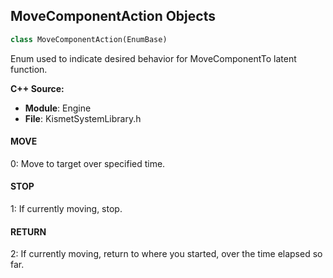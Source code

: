 ## MoveComponentAction Objects

```python
class MoveComponentAction(EnumBase)
```

Enum used to indicate desired behavior for MoveComponentTo latent function.

**C++ Source:**

- **Module**: Engine
- **File**: KismetSystemLibrary.h

<a id="unreal.MoveComponentAction.MOVE"></a>

#### MOVE

0: Move to target over specified time.

<a id="unreal.MoveComponentAction.STOP"></a>

#### STOP

1: If currently moving, stop.

<a id="unreal.MoveComponentAction.RETURN"></a>

#### RETURN

2: If currently moving, return to where you started, over the time elapsed so far.

<a id="unreal.EditorPropertyValueState"></a>
